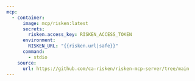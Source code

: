 ```yaml
---
mcp:
  - container:
      image: mcp/risken:latest
      secrets:
        risken.access_key: RISKEN_ACCESS_TOKEN
      environment:
        RISKEN_URL: "{{risken.url|safe}}"
      command:
        - stdio
    source:
      url: https://github.com/ca-risken/risken-mcp-server/tree/main
---
```


